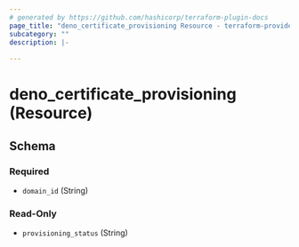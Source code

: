 ```yaml
---
# generated by https://github.com/hashicorp/terraform-plugin-docs
page_title: "deno_certificate_provisioning Resource - terraform-provider-deno"
subcategory: ""
description: |-
  
---
```


# deno_certificate_provisioning (Resource)





<!-- schema generated by tfplugindocs -->
## Schema

### Required

- `domain_id` (String)

### Read-Only

- `provisioning_status` (String)
